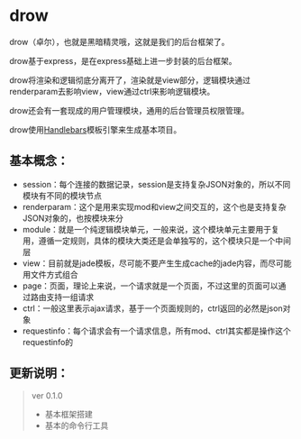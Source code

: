 # drow
drow（卓尔），也就是黑暗精灵哦，这就是我们的后台框架了。

drow基于express，是在express基础上进一步封装的后台框架。

drow将渲染和逻辑彻底分离开了，渲染就是view部分，逻辑模块通过renderparam去影响view，view通过ctrl来影响逻辑模块。

drow还会有一套现成的用户管理模块，通用的后台管理员权限管理。

drow使用[Handlebars](http://handlebarsjs.com/)模板引擎来生成基本项目。

基本概念：
---
* session：每个连接的数据记录，session是支持复杂JSON对象的，所以不同模块有不同的模块节点
* renderparam：这个是用来实现mod和view之间交互的，这个也是支持复杂JSON对象的，也按模块来分
* module：就是一个纯逻辑模块单元，一般来说，这个模块单元主要用于复用，遵循一定规则，具体的模块大类还是会单独写的，这个模块只是一个中间层
* view：目前就是jade模板，尽可能不要产生生成cache的jade内容，而尽可能用文件方式组合
* page：页面，理论上来说，一个请求就是一个页面，不过这里的页面可以通过路由支持一组请求
* ctrl：一般这里表示ajax请求，基于一个页面规则的，ctrl返回的必然是json对象
* requestinfo：每个请求会有一个请求信息，所有mod、ctrl其实都是操作这个requestinfo的

更新说明：
---

> ver 0.1.0
> 
> * 基本框架搭建
> * 基本的命令行工具